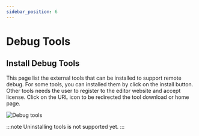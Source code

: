 ```yaml
---
sidebar_position: 6
---
```

# Debug Tools

## Install Debug Tools

This page list the external tools that can be installed to support remote debug.
For some tools, you can installed them by click on the install button.
Other tools needs the user to register to the editor website and accept license. Click on the URL icon to be redirected the tool download or home page.

![Debug tools](/img/zw/debug-tools/zw_install_debug_tools.png)

:::note 
Uninstalling tools is not supported yet.
:::